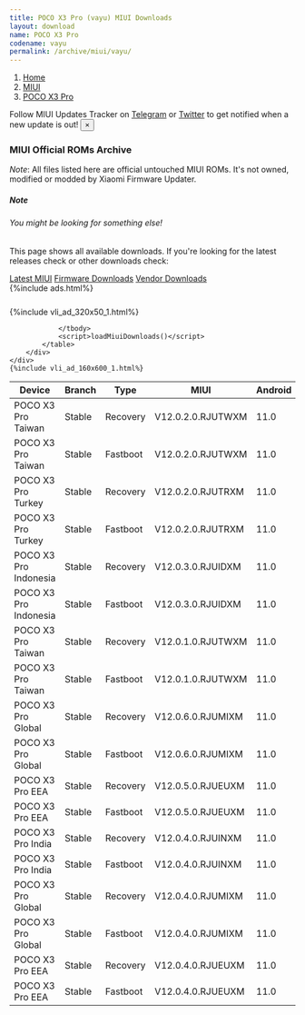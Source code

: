```yaml
---
title: POCO X3 Pro (vayu) MIUI Downloads
layout: download
name: POCO X3 Pro
codename: vayu
permalink: /archive/miui/vayu/
---
```

<nav aria-label="breadcrumb">
    <ol class="breadcrumb">
        <li class="breadcrumb-item"><a href="/">Home</a></li>
        <li class="breadcrumb-item"><a href="/miui/">MIUI</a></li>
        <li class="breadcrumb-item active" aria-current="page"><a href="/miui/vayu/">POCO X3 Pro</a></li>
    </ol>
</nav>
<div class="alert alert-primary alert-dismissible fade show" role="alert">
    Follow MIUI Updates Tracker on <a href="https://t.me/MIUIUpdatesTracker" class="alert-link">Telegram</a>
     or <a href="https://twitter.com/MiFwUpdater" class="alert-link">Twitter</a> to get notified when a new update is out!
    <button type="button" class="close" data-dismiss="alert" aria-label="Close">
        <span aria-hidden="true">&times;</span>
    </button>
</div>

### MIUI Official ROMs Archive
*Note*: All files listed here are official untouched MIUI ROMs. It's not owned, modified or modded by Xiaomi Firmware Updater.
<div class="card">
  <div class="card-body">
    <h5 class="card-title">Note</h5>
    <h6 class="card-subtitle mb-2 text-muted">You might be looking for something else!</h6>
    <p class="card-text">This page shows all available downloads.
     If you're looking for the latest releases check or other downloads check:</p>
    <a href="/miui/vayu/" class="card-link">Latest MIUI</a>
    <a href="/firmware/vayu/" class="card-link">Firmware Downloads</a>
    <a href="/vendor/vayu/" class="card-link">Vendor Downloads</a>
  </div>
</div>
{%include ads.html%}
<div class="row justify-content-center">
    <div class="col-10">
        <div class="table-responsive-md" style="margin-top: 25px;">
            {%include vli_ad_320x50_1.html%}
            <table id="miui" class="display dt-responsive nowrap compact table table-striped table-hover table-sm">
                <thead class="thead-dark">
                    <tr>
                        <th data-ref="device">Device</th>
                        <th data-ref="branch">Branch</th>
                        <th data-ref="type">Type</th>
                        <th data-ref="miui">MIUI</th>
                        <th data-ref="android">Android</th>
                        <th data-ref="size">Size</th>
                        <th data-ref="size">Date</th>
                        <th data-ref="link">Link</th>
                    </tr>
                </thead>
                <tbody>
                <tr><td>POCO X3 Pro Taiwan</td><td>Stable</td><td>Recovery</td><td>V12.0.2.0.RJUTWXM</td><td>11.0</td><td>2.8 GB</td><td>2021-05-06</td><td><a href="/miui/vayu/stable/V12.0.2.0.RJUTWXM/">Download</a></td></tr>
<tr><td>POCO X3 Pro Taiwan</td><td>Stable</td><td>Fastboot</td><td>V12.0.2.0.RJUTWXM</td><td>11.0</td><td>3.7 GB</td><td>2021-04-27</td><td><a href="/miui/vayu/stable/V12.0.2.0.RJUTWXM/">Download</a></td></tr>
<tr><td>POCO X3 Pro Turkey</td><td>Stable</td><td>Recovery</td><td>V12.0.2.0.RJUTRXM</td><td>11.0</td><td>2.8 GB</td><td>2021-04-27</td><td><a href="/miui/vayu/stable/V12.0.2.0.RJUTRXM/">Download</a></td></tr>
<tr><td>POCO X3 Pro Turkey</td><td>Stable</td><td>Fastboot</td><td>V12.0.2.0.RJUTRXM</td><td>11.0</td><td>4.0 GB</td><td>2021-04-17</td><td><a href="/miui/vayu/stable/V12.0.2.0.RJUTRXM/">Download</a></td></tr>
<tr><td>POCO X3 Pro Indonesia</td><td>Stable</td><td>Recovery</td><td>V12.0.3.0.RJUIDXM</td><td>11.0</td><td>2.8 GB</td><td>2021-04-26</td><td><a href="/miui/vayu/stable/V12.0.3.0.RJUIDXM/">Download</a></td></tr>
<tr><td>POCO X3 Pro Indonesia</td><td>Stable</td><td>Fastboot</td><td>V12.0.3.0.RJUIDXM</td><td>11.0</td><td>4.4 GB</td><td>2021-04-17</td><td><a href="/miui/vayu/stable/V12.0.3.0.RJUIDXM/">Download</a></td></tr>
<tr><td>POCO X3 Pro Taiwan</td><td>Stable</td><td>Recovery</td><td>V12.0.1.0.RJUTWXM</td><td>11.0</td><td>2.8 GB</td><td>2021-04-25</td><td><a href="/miui/vayu/stable/V12.0.1.0.RJUTWXM/">Download</a></td></tr>
<tr><td>POCO X3 Pro Taiwan</td><td>Stable</td><td>Fastboot</td><td>V12.0.1.0.RJUTWXM</td><td>11.0</td><td>3.7 GB</td><td>2021-03-23</td><td><a href="/miui/vayu/stable/V12.0.1.0.RJUTWXM/">Download</a></td></tr>
<tr><td>POCO X3 Pro Global</td><td>Stable</td><td>Recovery</td><td>V12.0.6.0.RJUMIXM</td><td>11.0</td><td>2.8 GB</td><td>2021-04-23</td><td><a href="/miui/vayu/stable/V12.0.6.0.RJUMIXM/">Download</a></td></tr>
<tr><td>POCO X3 Pro Global</td><td>Stable</td><td>Fastboot</td><td>V12.0.6.0.RJUMIXM</td><td>11.0</td><td>4.9 GB</td><td>2021-04-16</td><td><a href="/miui/vayu/stable/V12.0.6.0.RJUMIXM/">Download</a></td></tr>
<tr><td>POCO X3 Pro EEA</td><td>Stable</td><td>Recovery</td><td>V12.0.5.0.RJUEUXM</td><td>11.0</td><td>2.9 GB</td><td>2021-04-14</td><td><a href="/miui/vayu/stable/V12.0.5.0.RJUEUXM/">Download</a></td></tr>
<tr><td>POCO X3 Pro EEA</td><td>Stable</td><td>Fastboot</td><td>V12.0.5.0.RJUEUXM</td><td>11.0</td><td>4.9 GB</td><td>2021-04-08</td><td><a href="/miui/vayu/stable/V12.0.5.0.RJUEUXM/">Download</a></td></tr>
<tr><td>POCO X3 Pro India</td><td>Stable</td><td>Recovery</td><td>V12.0.4.0.RJUINXM</td><td>11.0</td><td>2.8 GB</td><td>2021-04-01</td><td><a href="/miui/vayu/stable/V12.0.4.0.RJUINXM/">Download</a></td></tr>
<tr><td>POCO X3 Pro India</td><td>Stable</td><td>Fastboot</td><td>V12.0.4.0.RJUINXM</td><td>11.0</td><td>3.3 GB</td><td>2021-03-27</td><td><a href="/miui/vayu/stable/V12.0.4.0.RJUINXM/">Download</a></td></tr>
<tr><td>POCO X3 Pro Global</td><td>Stable</td><td>Recovery</td><td>V12.0.4.0.RJUMIXM</td><td>11.0</td><td>2.8 GB</td><td>2021-03-26</td><td><a href="/miui/vayu/stable/V12.0.4.0.RJUMIXM/">Download</a></td></tr>
<tr><td>POCO X3 Pro Global</td><td>Stable</td><td>Fastboot</td><td>V12.0.4.0.RJUMIXM</td><td>11.0</td><td>4.7 GB</td><td>2021-03-21</td><td><a href="/miui/vayu/stable/V12.0.4.0.RJUMIXM/">Download</a></td></tr>
<tr><td>POCO X3 Pro EEA</td><td>Stable</td><td>Recovery</td><td>V12.0.4.0.RJUEUXM</td><td>11.0</td><td>2.9 GB</td><td>2021-03-22</td><td><a href="/miui/vayu/stable/V12.0.4.0.RJUEUXM/">Download</a></td></tr>
<tr><td>POCO X3 Pro EEA</td><td>Stable</td><td>Fastboot</td><td>V12.0.4.0.RJUEUXM</td><td>11.0</td><td>4.8 GB</td><td>2021-03-18</td><td><a href="/miui/vayu/stable/V12.0.4.0.RJUEUXM/">Download</a></td></tr>

                </tbody>
                <script>loadMiuiDownloads()</script>
            </table>
        </div>
    </div>
    {%include vli_ad_160x600_1.html%}
</div>

